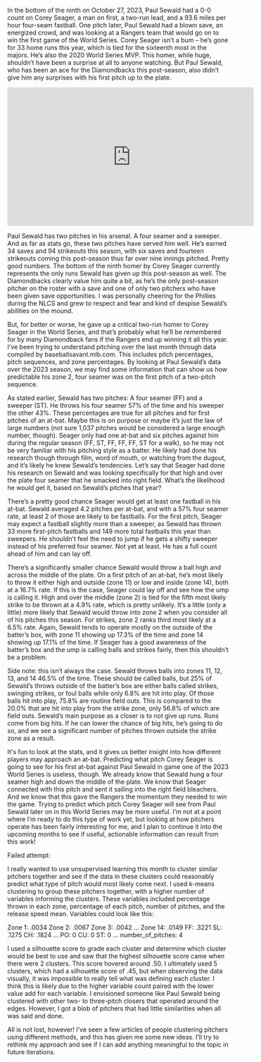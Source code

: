 In the bottom of the ninth on October 27, 2023, Paul Sewald had a 0-0 count on Corey Seager, a man on first, a two-run lead, and a 93.6 miles per hour four-seam fastball.  One pitch later, Paul Sewald had a blown save, an energized crowd, and was looking at a Rangers team that would go on to win the first game of the World Series. Corey Seager isn’t a bum – he’s gone for 33 home runs this year, which is tied for the sixteenth most in the majors. He’s also the 2020 World Series MVP. This homer, while huge, shouldn’t have been a surprise at all to anyone watching. But Paul Sewald, who has been an ace for the Diamondbacks this post-season, also didn’t give him any surprises with his first pitch up to the plate.

<iframe width="560" height="315" src="https://www.youtube.com/embed/zxB24tsJxzo?si=9ERCNuu7bPzpyUy5" title="YouTube video player" frameborder="0" allow="accelerometer; autoplay; clipboard-write; encrypted-media; gyroscope; picture-in-picture; web-share" allowfullscreen></iframe>

Paul Sewald has two pitches in his arsenal. A four seamer and a sweeper. And as far as stats go, these two pitches have served him well. He’s earned 34 saves and 94 strikeouts this season, with six saves and fourteen strikeouts coming this post-season thus far over nine innings pitched. Pretty good numbers. The bottom of the ninth homer by Corey Seager currently represents the only runs Sewald has given up this post-season as well. The Diamondbacks clearly value him quite a bit, as he’s the only post-season pitcher on the roster with a save and one of only two pitchers who have been given save opportunities. I was personally cheering for the Phillies during the NLCS and grew to respect and fear and kind of despise Sewald’s abilities on the mound.

But, for better or worse, he gave up a critical two-run homer to Corey Seager in the World Series, and that’s probably what he’ll be remembered for by many Diamondback fans if the Rangers end up winning it all this year. I’ve been trying to understand pitching over the last month through data compiled by baseballsavant.mlb.com. This includes pitch percentages, pitch sequences, and zone percentages. By looking at Paul Sewald’s data over the 2023 season, we may find some information that can show us how predictable his zone 2, four seamer was on the first pitch of a two-pitch sequence.

As stated earlier, Sewald has two pitches: A four seamer (FF) and a sweeper (ST). He throws his four seamer 57% of the time and his sweeper the other 43%. These percentages are true for all pitches and for first pitches of an at-bat. Maybe this is on purpose or maybe it’s just the law of large numbers (not sure 1,037 pitches would be considered a large enough number, though). Seager only had one at-bat and six pitches against him during the regular season (FF, ST, FF, FF, FF, ST for a walk), so he may not be very familiar with his pitching style as a batter. He likely had done his research though through film, word of mouth, or watching from the dugout, and it’s likely he knew Sewald’s tendencies. Let’s say that Seager had done his research on Sewald and was looking specifically for that high and over the plate four seamer that he smacked into right field. What’s the likelihood he would get it, based on Sewald’s pitches that year?

There’s a pretty good chance Seager would get at least one fastball in his at-bat. Sewald averaged 4.2 pitches per at-bat, and with a 57% four seamer rate, at least 2 of those are likely to be fastballs. For the first pitch, Seager may expect a fastball slightly more than a sweeper, as Sewald has thrown 33 more first-pitch fastballs and 149 more total fastballs this year than sweepers. He shouldn’t feel the need to jump if he gets a shifty sweeper instead of his preferred four seamer. Not yet at least. He has a full count ahead of him and can lay off.

There’s a significantly smaller chance Sewald would throw a ball high and across the middle of the plate. On a first pitch of an at-bat, he’s most likely to throw it either high and outside (zone 11) or low and inside (zone 14), both at a 16.7% rate. If this is the case, Seager could lay off and see how the ump is calling it. High and over the middle (zone 2) is tied for the fifth most likely strike to be thrown at a 4.9% rate, which is pretty unlikely. It’s a little (only a little) more likely that Sewald would throw into zone 2 when you consider all of his pitches this season. For strikes, zone 2 ranks third most likely at a 6.5% rate. Again, Sewald tends to operate mostly on the outside of the batter’s box, with zone 11 showing up 17.3% of the time and zone 14 showing up 17.1% of the time. If Seager has a good awareness of the batter’s box and the ump is calling balls and strikes fairly, then this shouldn’t be a problem.

Side note: this isn’t always the case. Sewald throws balls into zones 11, 12, 13, and 14 46.5% of the time. These should be called balls, but 25% of Sewald’s throws outside of the batter’s box are either balls called strikes, swinging strikes, or foul balls while only 6.8% are hit into play. Of those balls hit into play, 75.8% are routine field outs. This is compared to the 20.0% that are hit into play from the strike zone, only 56.8% of which are field outs. Sewald’s main purpose as a closer is to not give up runs. Runs come from big hits. If he can lower the chance of big hits, he’s going to do so, and we see a significant number of pitches thrown outside the strike zone as a result.

It's fun to look at the stats, and it gives us better insight into how different players may approach an at-bat. Predicting what pitch Corey Seager is going to see for his first at-bat against Paul Sewald in game one of the 2023 World Series is useless, though. We already know that Sewald hung a four seamer high and down the middle of the plate. We know that Seager connected with this pitch and sent it sailing into the right field bleachers. And we know that this gave the Rangers the momentum they needed to win the game. Trying to predict which pitch Corey Seager will see from Paul Sewald later on in this World Series may be more useful. I’m not at a point where I’m ready to do this type of work yet, but looking at how pitchers operate has been fairly interesting for me, and I plan to continue it into the upcoming months to see if useful, actionable information can result from this work!

Failed attempt:

I really wanted to use unsupervised learning this month to cluster similar pitchers together and see if the data in these clusters could reasonably predict what type of pitch would most likely come next. I used k-means clustering to group these pitchers together, with a higher number of variables informing the clusters. These variables included percentage thrown in each zone, percentage of each pitch, number of pitches, and the release speed mean. Variables could look like this:

Zone 1: .0034
Zone 2: .0067
Zone 3: .0042
…
Zone 14: .0149
FF: .3221
SL: .1275
CH: .1824
…
PO: 0
CU: 0
ST: 0
…
number_of_pitches: 4

I used a silhouette score to grade each cluster and determine which cluster would be best to use and saw that the highest silhouette score came when there were 2 clusters. This score hovered around .50. I ultimately used 5 clusters, which had a silhouette score of .45, but when observing the data visually, it was impossible to really tell what was defining each cluster. I think this is likely due to the higher variable count paired with the lower value add for each variable. I envisioned someone like Paul Sewald being clustered with other two- to three-pitch closers that operated around the edges. However, I got a blob of pitchers that had little similarities when all was said and done.

All is not lost, however! I’ve seen a few articles of people clustering pitchers using different methods, and this has given me some new ideas. I’ll try to rethink my approach and see if I can add anything meaningful to the topic in future iterations.
